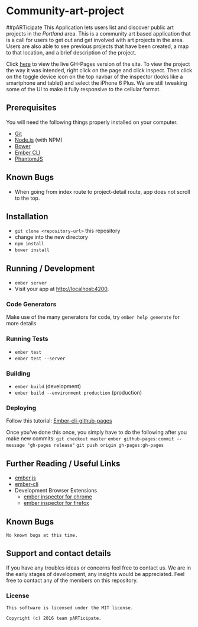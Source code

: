 # Community-art-project
##pARTicipate
This Application lets users list and discover public art projects in the _Portland_ area. This is a community art based application that is a call for users to get out and get involved with art projects in the area. Users are also able to see previous projects that have been created, a map to that location, and a brief description of the project.

Click [here](http://keirstaple.github.io/community-art-project/) to view the live GH-Pages version of the site. To view the project the way it was intended, right click on the page and click inspect. Then click on the toggle device icon on the top navbar of the inspector (looks like a smartphone and tablet) and select the iPhone 6 Plus. We are still tweaking some of the UI to make it fully responsive to the cellular format.

## Prerequisites

You will need the following things properly installed on your computer.

* [Git](http://git-scm.com/)
* [Node.js](http://nodejs.org/) (with NPM)
* [Bower](http://bower.io/)
* [Ember CLI](http://www.ember-cli.com/)
* [PhantomJS](http://phantomjs.org/)

## Known Bugs

* When going from index route to project-detail route, app does not scroll to the top.

## Installation

* `git clone <repository-url>` this repository
* change into the new directory
* `npm install`
* `bower install`


## Running / Development

* `ember server`
* Visit your app at [http://localhost:4200](http://localhost:4200).

### Code Generators

Make use of the many generators for code, try `ember help generate` for more details

### Running Tests

* `ember test`
* `ember test --server`

### Building

* `ember build` (development)
* `ember build --environment production` (production)

### Deploying

Follow this tutorial:
[Ember-cli-github-pages](https://github.com/poetic/ember-cli-github-pages)

Once you've done this once, you simply have to do the following after you make new commits:
`git checkout master`
`ember github-pages:commit --message "gh-pages release"`
`git push origin gh-pages:gh-pages`

## Further Reading / Useful Links

* [ember.js](http://emberjs.com/)
* [ember-cli](http://www.ember-cli.com/)
* Development Browser Extensions
  * [ember inspector for chrome](https://chrome.google.com/webstore/detail/ember-inspector/bmdblncegkenkacieihfhpjfppoconhi)
  * [ember inspector for firefox](https://addons.mozilla.org/en-US/firefox/addon/ember-inspector/)
## Known Bugs
    No known bugs at this time.

## Support and contact details

  If you have any troubles ideas or concerns feel free to contact us. We are in the early stages of development, any insights would be appreciated. Feel free to contact any of the members on this repository.

### License

    This software is licensed under the MIT license.

    Copyright (c) 2016 team pARTicipate.
